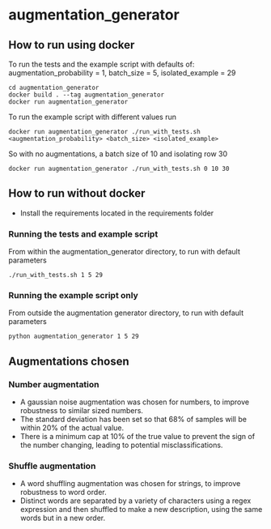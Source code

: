 # augmentation_generator

## How to run using docker
To run the tests and the example script with defaults of:
augmentation_probability = 1,
batch_size = 5,
isolated_example = 29
```
cd augmentation_generator
docker build . --tag augmentation_generator
docker run augmentation_generator
```

To run the example script with different values run
```
docker run augmentation_generator ./run_with_tests.sh <augmentation_probability> <batch_size> <isolated_example>
```

So with no augmentations, a batch size of 10 and isolating row 30
```
docker run augmentation_generator ./run_with_tests.sh 0 10 30
```


## How to run without docker
- Install the requirements located in the requirements folder

### Running the tests and example script
From within the augmentation_generator directory, to run with default parameters
```
./run_with_tests.sh 1 5 29
```

### Running the example script only
From outside the augmentation generator directory, to run with default parameters
```
python augmentation_generator 1 5 29
```


## Augmentations chosen
### Number augmentation
- A gaussian noise augmentation was chosen for numbers, to improve robustness to similar sized numbers.
- The standard deviation has been set so that 68% of samples will be within 20% of the actual value.
- There is a minimum cap at 10% of the true value to prevent the sign of the number changing, leading to potential misclassifications.

### Shuffle augmentation
- A word shuffling augmentation was chosen for strings, to improve robustness to word order. 
- Distinct words are separated by a variety of characters using a regex expression and then shuffled to make a new description, using the same words but in a new order.